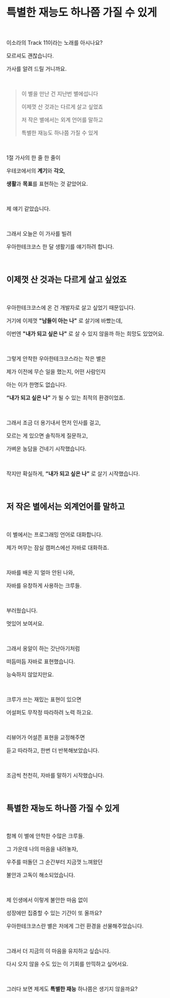 # 특별한 재능도 하나쯤 가질 수 있게

<br>

이소라의 Track 11이라는 노래를 아시나요?

모르셔도 괜찮습니다.

가사를 알려 드릴 거니까요.

<br>

> 이 별을 만난 건 지난번 별에섭니다
> 
> 이제껏 산 것과는 다르게 살고 싶었죠
> 
> 저 작은 별에서는 외계 언어를 말하고
> 
> 특별한 재능도 하나쯤 가질 수 있게

<br>

1절 가사의 한 줄 한 줄이 

우테코에서의 **계기**와 **각오**, 

**생활**과 **목표**를 표현하는 것 같았어요.

<br>

제 얘기 같았습니다.

<br>

그래서 오늘은 이 가사를 빌려 

우아한테크코스 한 달 생활기를 얘기하려 합니다.

<br>

## 이제껏 산 것과는 다르게 살고 싶었죠

<br>

우아한테크코스에 온 건 개발자로 살고 싶었기 때문입니다.

거기에 이제껏 **"남들이 아는 나"** 로 살기에 바빴는데,

이번엔 **"내가 되고 싶은 나"** 로 살 수 있지 않을까 하는 희망도 있었어요.

<br>

그렇게 안착한 우아한테크코스라는 작은 별은

제가 이전에 무슨 일을 했는지, 어떤 사람인지 

아는 이가 한명도 없습니다.

**“내가 되고 싶은 나”** 가 될 수 있는 최적의 환경이었죠.

<br>

그래서 조금 더 용기내서 먼저 인사를 걸고,

모르는 게 있으면 솔직하게 질문하고,

가벼운 농담을 건네기 시작했습니다.

<br>

작지만 확실하게, **“내가 되고 싶은 나”** 로 살기 시작했습니다.

<br>

## 저 작은 별에서는 외계언어를 말하고

<br>

이 별에서는 프로그래밍 언어로 대화합니다.

제가 머무는 잠실 캠퍼스에선 자바로 대화하죠.

<br>

자바를 배운 지 얼마 안된 나와,

자바를 유창하게 사용하는 크루들.

<br>

부러웠습니다.

멋있어 보여서요.

<br>

그래서 옹알이 하는 갓난아기처럼

떠듬떠듬 자바로 표현했습니다.

능숙하지 않았지만요.

<br>

크루가 쓰는 재밌는 표현이 있으면

어설퍼도 무작정 따라하려 노력 하고요.

<br>

리뷰어가 어설픈 표현을 교정해주면

듣고 따라하고, 한번 더 반복해보았습니다.

<br>

조금씩 천천히, 자바를 말하기 시작했습니다.

<br>

## 특별한 재능도 하나쯤 가질 수 있게

<br>

함께 이 별에 안착한 수많은 크루들.

그 가운데 나의 마음을 내려놓자,

우주를 떠돌던 그 순간부터 지금껏 느껴왔던

불안과 고독이 해소되었습니다.

<br>

제 인생에서 이렇게 불안한 마음 없이

성장에만 집중할 수 있는 기간이 또 올까요?

우아한테크코스란 별은 저에게 그런 환경을 선물해주었습니다.

<br>

그래서 더 지금의 이 마음을 유지하고 싶습니다.

다시 오지 않을 수도 있는 이 기회를 만끽하고 싶어서요.

<br>

그러다 보면 제게도 **특별한 재능** 하나쯤은 생기지 않을까요?
